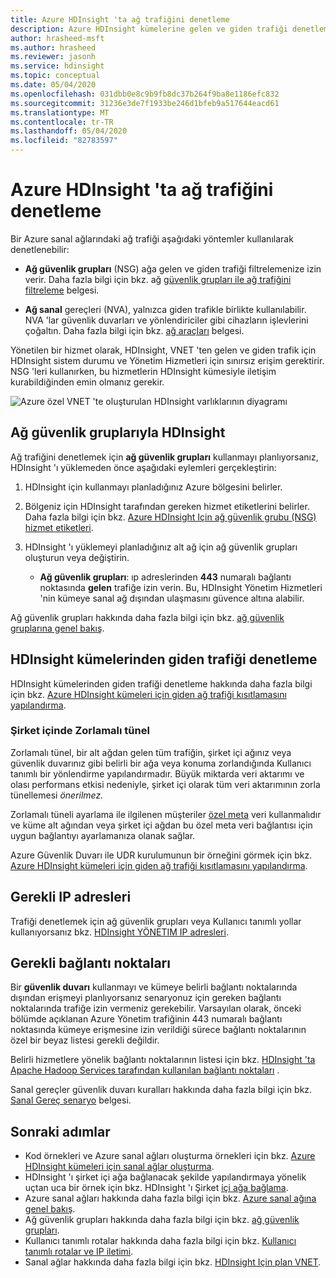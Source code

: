 ```yaml
---
title: Azure HDInsight 'ta ağ trafiğini denetleme
description: Azure HDInsight kümelerine gelen ve giden trafiği denetleme tekniklerini öğrenin.
author: hrasheed-msft
ms.author: hrasheed
ms.reviewer: jasonh
ms.service: hdinsight
ms.topic: conceptual
ms.date: 05/04/2020
ms.openlocfilehash: 031dbb0e8c9b9fb8dc37b264f9ba8e1186efc832
ms.sourcegitcommit: 31236e3de7f1933be246d1bfeb9a517644eacd61
ms.translationtype: MT
ms.contentlocale: tr-TR
ms.lasthandoff: 05/04/2020
ms.locfileid: "82783597"
---
```

# <a name="control-network-traffic-in-azure-hdinsight"></a>Azure HDInsight 'ta ağ trafiğini denetleme

Bir Azure sanal ağlarındaki ağ trafiği aşağıdaki yöntemler kullanılarak denetlenebilir:

* **Ağ güvenlik grupları** (NSG) ağa gelen ve giden trafiği filtrelemenize izin verir. Daha fazla bilgi için bkz. ağ [güvenlik grupları ile ağ trafiğini filtreleme](../virtual-network/security-overview.md) belgesi.

* **Ağ sanal** gereçleri (NVA), yalnızca giden trafikle birlikte kullanılabilir. NVA 'lar güvenlik duvarları ve yönlendiriciler gibi cihazların işlevlerini çoğaltın. Daha fazla bilgi için bkz. [ağ araçları](https://azure.microsoft.com/solutions/network-appliances) belgesi.

Yönetilen bir hizmet olarak, HDInsight, VNET 'ten gelen ve giden trafik için HDInsight sistem durumu ve Yönetim Hizmetleri için sınırsız erişim gerektirir. NSG 'leri kullanırken, bu hizmetlerin HDInsight kümesiyle iletişim kurabildiğinden emin olmanız gerekir.

![Azure özel VNET 'te oluşturulan HDInsight varlıklarının diyagramı](./media/control-network-traffic/hdinsight-vnet-diagram.png)

## <a name="hdinsight-with-network-security-groups"></a>Ağ güvenlik gruplarıyla HDInsight

Ağ trafiğini denetlemek için **ağ güvenlik grupları** kullanmayı planlıyorsanız, HDInsight 'ı yüklemeden önce aşağıdaki eylemleri gerçekleştirin:

1. HDInsight için kullanmayı planladığınız Azure bölgesini belirler.

2. Bölgeniz için HDInsight tarafından gereken hizmet etiketlerini belirler. Daha fazla bilgi için bkz. [Azure HDInsight Için ağ güvenlik grubu (NSG) hizmet etiketleri](hdinsight-service-tags.md).

3. HDInsight 'ı yüklemeyi planladığınız alt ağ için ağ güvenlik grupları oluşturun veya değiştirin.

    * __Ağ güvenlik grupları__: ıp adreslerinden __443__ numaralı bağlantı noktasında __gelen__ trafiğe izin verin. Bu, HDInsight Yönetim Hizmetleri 'nin kümeye sanal ağ dışından ulaşmasını güvence altına alabilir.

Ağ güvenlik grupları hakkında daha fazla bilgi için bkz. [ağ güvenlik gruplarına genel bakış](../virtual-network/security-overview.md).

## <a name="controlling-outbound-traffic-from-hdinsight-clusters"></a>HDInsight kümelerinden giden trafiği denetleme

HDInsight kümelerinden giden trafiği denetleme hakkında daha fazla bilgi için bkz. [Azure HDInsight kümeleri için giden ağ trafiği kısıtlamasını yapılandırma](hdinsight-restrict-outbound-traffic.md).

### <a name="forced-tunneling-to-on-premises"></a>Şirket içinde Zorlamalı tünel

Zorlamalı tünel, bir alt ağdan gelen tüm trafiğin, şirket içi ağınız veya güvenlik duvarınız gibi belirli bir ağa veya konuma zorlandığında Kullanıcı tanımlı bir yönlendirme yapılandırmadır. Büyük miktarda veri aktarımı ve olası performans etkisi nedeniyle, şirket içi olarak tüm veri aktarımının zorla tünellemesi _önerilmez._

Zorlamalı tüneli ayarlama ile ilgilenen müşteriler [özel meta](./hdinsight-use-external-metadata-stores.md) veri kullanmalıdır ve küme alt ağından veya şirket içi ağdan bu özel meta veri bağlantısı için uygun bağlantıyı ayarlamanıza olanak sağlar.

Azure Güvenlik Duvarı ile UDR kurulumunun bir örneğini görmek için bkz. [Azure HDInsight kümeleri için giden ağ trafiği kısıtlamasını yapılandırma](hdinsight-restrict-outbound-traffic.md).

## <a name="required-ip-addresses"></a>Gerekli IP adresleri

Trafiği denetlemek için ağ güvenlik grupları veya Kullanıcı tanımlı yollar kullanıyorsanız bkz. [HDInsight YÖNETIM IP adresleri](hdinsight-management-ip-addresses.md).

## <a name="required-ports"></a>Gerekli bağlantı noktaları

Bir **güvenlik duvarı** kullanmayı ve kümeye belirli bağlantı noktalarında dışından erişmeyi planlıyorsanız senaryonuz için gereken bağlantı noktalarında trafiğe izin vermeniz gerekebilir. Varsayılan olarak, önceki bölümde açıklanan Azure Yönetim trafiğinin 443 numaralı bağlantı noktasında kümeye erişmesine izin verildiği sürece bağlantı noktalarının özel bir beyaz listesi gerekli değildir.

Belirli hizmetlere yönelik bağlantı noktalarının listesi için bkz. [HDInsight 'ta Apache Hadoop Services tarafından kullanılan bağlantı noktaları](hdinsight-hadoop-port-settings-for-services.md) .

Sanal gereçler güvenlik duvarı kuralları hakkında daha fazla bilgi için bkz. [Sanal Gereç senaryo](../virtual-network/virtual-network-scenario-udr-gw-nva.md) belgesi.

## <a name="next-steps"></a>Sonraki adımlar

* Kod örnekleri ve Azure sanal ağları oluşturma örnekleri için bkz. [Azure HDInsight kümeleri için sanal ağlar oluşturma](hdinsight-create-virtual-network.md).
* HDInsight 'ı şirket içi ağa bağlanacak şekilde yapılandırmaya yönelik uçtan uca bir örnek için bkz. HDInsight 'ı Şirket [içi ağa bağlama](./connect-on-premises-network.md).
* Azure sanal ağları hakkında daha fazla bilgi için bkz. [Azure sanal ağına genel bakış](../virtual-network/virtual-networks-overview.md).
* Ağ güvenlik grupları hakkında daha fazla bilgi için bkz. [ağ güvenlik grupları](../virtual-network/security-overview.md).
* Kullanıcı tanımlı rotalar hakkında daha fazla bilgi için bkz. [Kullanıcı tanımlı rotalar ve IP iletimi](../virtual-network/virtual-networks-udr-overview.md).
* Sanal ağlar hakkında daha fazla bilgi için bkz. [HDInsight Için plan VNET](./hdinsight-plan-virtual-network-deployment.md).
